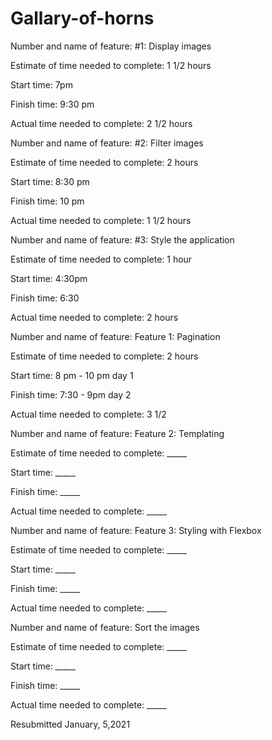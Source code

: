 # Gallary-of-horns

Number and name of feature: #1: Display images

Estimate of time needed to complete: 1 1/2 hours

Start time: 7pm

Finish time: 9:30 pm

Actual time needed to complete: 2 1/2 hours


Number and name of feature: #2: Filter images

Estimate of time needed to complete: 2 hours

Start time: 8:30 pm

Finish time: 10 pm

Actual time needed to complete: 1 1/2 hours


Number and name of feature: #3: Style the application

Estimate of time needed to complete: 1 hour

Start time: 4:30pm

Finish time: 6:30

Actual time needed to complete: 2 hours

Number and name of feature: Feature 1: Pagination

Estimate of time needed to complete: 2 hours

Start time: 8 pm - 10 pm day 1

Finish time: 7:30 - 9pm day 2

Actual time needed to complete: 3 1/2

Number and name of feature: Feature 2: Templating

Estimate of time needed to complete: _____

Start time: _____

Finish time: _____

Actual time needed to complete: _____

Number and name of feature: Feature 3: Styling with Flexbox

Estimate of time needed to complete: _____

Start time: _____

Finish time: _____

Actual time needed to complete: _____

Number and name of feature:  Sort the images

Estimate of time needed to complete: _____

Start time: _____

Finish time: _____

Actual time needed to complete: _____

Resubmitted January, 5,2021